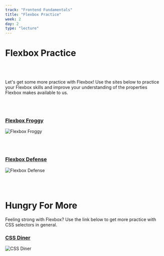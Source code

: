 ```yaml
---
track: "Frontend Fundamentals"
title: "Flexbox Practice"
week: 2
day: 2
type: "lecture"
---
```


# Flexbox Practice

<br>
<br>

Let's get some more practice with Flexbox! Use the sites below to practice your Flexbox skills and improve your understanding of the properties Flexbox makes available to us.

<br>
<br>


### [Flexbox Froggy](https://flexboxfroggy.com/)
![Flexbox Froggy](https://i.imgur.com/CULsppR.png)

<br>
<br>

### [Flexbox Defense](https://www.flexboxdefense.com/)
![Flexbox Defense](https://i.imgur.com/xaZxg7I.png)

<br>
<br>



# Hungry For More

Feeling strong with Flexbox? Use the link below to get more practice with CSS selectors in general.

### [CSS Diner](https://flukeout.github.io/)
![CSS Diner](https://i.imgur.com/Xvqr1ak.png)